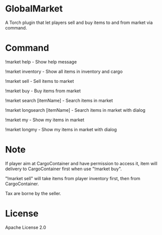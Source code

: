 ﻿# GlobalMarket
A Torch plugin that let players sell and buy items to and from market via command.

# Command
!market help - Show help message

!market inventory - Show all items in inventory and cargo

!market sell <itemName> <amount> <price> - Sell items to market

!market buy <orderNumber> - Buy items from market

!market search \[itemName\] - Search items in market

!market longsearch \[itemName\] - Search items in market with dialog

!market my - Show my items in market

!market longmy - Show my items in market with dialog

# Note
If player aim at CargoContainer and have permission to access it, item will delivery to CargoContainer first when use "!market buy".

"!market sell" will take items from player inventory first, then from CargoContainer.

Tax are borne by the seller.

# License
Apache License 2.0
